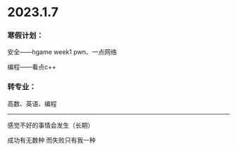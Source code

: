 # 2023.1.7

### 寒假计划：

安全——hgame week1 pwn、一点网络

编程——看点c++

### 转专业：

高数、英语、编程

------

感觉不好的事情会发生（长期）

成功有无数种 而失败只有我一种

